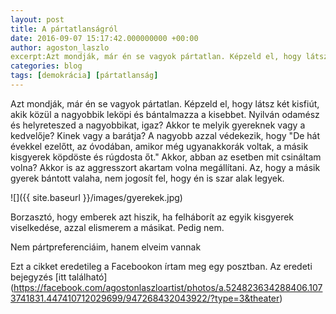 ```yaml
---
layout: post
title: A pártatlanságról
date: 2016-09-07 15:17:42.000000000 +00:00
author: agoston_laszlo
excerpt:Azt mondják, már én se vagyok pártatlan. Képzeld el, hogy látsz két kisfiút, akik közül a nagyobbik leköpi és bántalmazza a kisebbet. Nyilván odamész és helyreteszed a nagyobbikat, igaz?
categories: blog
tags: [demokrácia] [pártatlanság]
---
```


Azt mondják, már én se vagyok pártatlan. Képzeld el, hogy látsz két kisfiút, akik közül a nagyobbik leköpi és bántalmazza a kisebbet. Nyilván odamész és helyreteszed a nagyobbikat, igaz? Akkor te melyik gyereknek vagy a kedvelője? Kinek vagy a barátja? A nagyobb azzal védekezik, hogy "De hát évekkel ezelőtt, az óvodában, amikor még ugyanakkorák voltak, a másik kisgyerek köpdöste és rúgdosta őt." Akkor, abban az esetben mit csináltam volna? Akkor is az aggresszort akartam volna megállítani. Az, hogy a másik gyerek bántott valaha, nem jogosít fel, hogy én is szar alak legyek.

![]({{ site.baseurl }}/images/gyerekek.jpg)

Borzasztó, hogy emberek azt hiszik, ha felháborít az egyik kisgyerek viselkedése, azzal elismerem a másikat. Pedig nem. 

Nem pártpreferenciáim, hanem elveim vannak

Ezt a cikket eredetileg a Facebookon írtam meg egy posztban. Az eredeti bejegyzés [itt található] (https://facebook.com/agostonlaszloartist/photos/a.524823634288406.1073741831.447410712029699/947268432043922/?type=3&theater)
